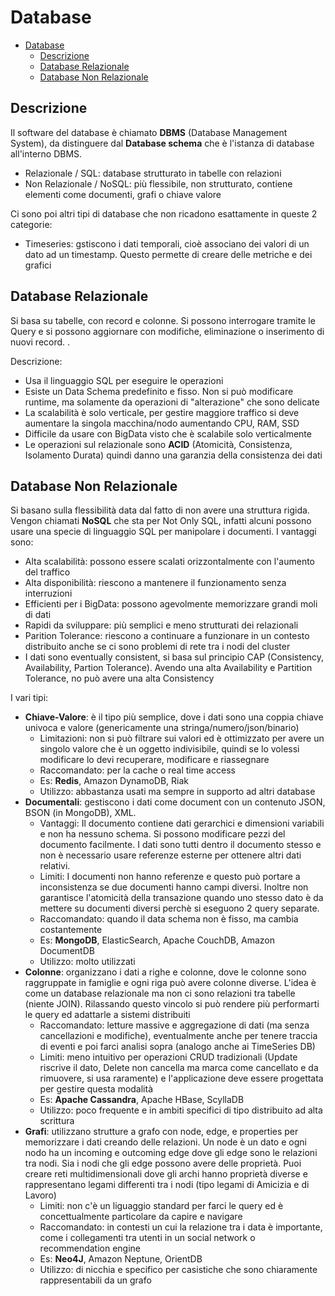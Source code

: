 # Database

- [Database](#database)
  - [Descrizione](#descrizione)
  - [Database Relazionale](#database-relazionale)
  - [Database Non Relazionale](#database-non-relazionale)

## Descrizione

Il software del database è chiamato **DBMS** (Database Management System), da distinguere dal **Database schema** che è l'istanza di database all'interno DBMS.

- Relazionale / SQL: database strutturato in tabelle con relazioni
- Non Relazionale / NoSQL: più flessibile, non strutturato, contiene elementi come documenti, grafi o chiave valore

Ci sono poi altri tipi di database che non ricadono esattamente in queste 2 categorie:

- Timeseries: gstiscono i dati temporali, cioè associano dei valori di un dato ad un timestamp. Questo permette di creare delle metriche e dei grafici

## Database Relazionale

Si basa su tabelle, con record e colonne. Si possono interrogare tramite le Query e si possono aggiornare con modifiche, eliminazione o inserimento di nuovi record. .

Descrizione:

- Usa il linguaggio SQL per eseguire le operazioni
- Esiste un Data Schema predefinito e fisso. Non si può modificare runtime, ma solamente da operazioni di "alterazione" che sono delicate
- La scalabilità è solo verticale, per gestire maggiore traffico si deve aumentare la singola macchina/nodo aumentando CPU, RAM, SSD
- Difficile da usare con BigData visto che è scalabile solo verticalmente
- Le operazioni sul relazionale sono **ACID** (Atomicità, Consistenza, Isolamento Durata) quindi danno una garanzia della consistenza dei dati

## Database Non Relazionale

Si basano sulla flessibilità data dal fatto di non avere una struttura rigida. Vengon chiamati **NoSQL** che sta per Not Only SQL, infatti alcuni possono usare una specie di linguaggio SQL per manipolare i documenti.
I vantaggi sono:

- Alta scalabilità: possono essere scalati orizzontalmente con l'aumento del traffico
- Alta disponibilità: riescono a mantenere il funzionamento senza interruzioni
- Efficienti per i BigData: possono agevolmente memorizzare grandi moli di dati
- Rapidi da sviluppare: più semplici e meno strutturati dei relazionali
- Parition Tolerance: riescono a continuare a funzionare in un contesto distribuito anche se ci sono problemi di rete tra i nodi del cluster
- I dati sono eventually consistent, si basa sul principio CAP (Consistency, Availability, Partion Tolerance). Avendo una alta Availability e Partition Tolerance, no può avere una alta Consistency

I vari tipi:

- **Chiave-Valore**: è il tipo più semplice, dove i dati sono una coppia chiave univoca e valore (genericamente una stringa/numero/json/binario)
  - Limitazioni: non si può filtrare sui valori ed è ottimizzato per avere un singolo valore che è un oggetto indivisibile, quindi se lo volessi modificare lo devi recuperare, modificare e riassegnare
  - Raccomandato: per la cache o real time access
  - Es: **Redis**, Amazon DynamoDB, Riak
  - Utilizzo: abbastanza usati ma sempre in supporto ad altri database
- **Documentali**: gestiscono i dati come document con un contenuto JSON, BSON (in MongoDB), XML.
  - Vantaggi: Il documento contiene dati gerarchici e dimensioni variabili e non ha nessuno schema. Si possono modificare pezzi del documento facilmente. I dati sono tutti dentro il documento stesso e non è necessario usare referenze esterne per ottenere altri dati relativi.
  - Limiti: I documenti non hanno referenze e questo può portare a inconsistenza se due documenti hanno campi diversi. Inoltre non garantisce l'atomicità della transazione quando uno stesso dato è da mettere su documenti diversi perchè si eseguono 2 query separate.
  - Raccomandato: quando il data schema non è fisso, ma cambia costantemente
  - Es: **MongoDB**, ElasticSearch, Apache CouchDB, Amazon DocumentDB
  - Utilizzo: molto utilizzati
- **Colonne**: organizzano i dati a righe e colonne, dove le colonne sono raggruppate in famiglie e ogni riga può avere colonne diverse. L'idea è come un database relazionale ma non ci sono relazioni tra tabelle (niente JOIN). Rilassando questo vincolo si può rendere più performarti le query ed adattarle a sistemi distribuiti
  - Raccomandato: letture massive e aggregazione di dati (ma senza cancellazioni e modifiche), eventualmente anche per tenere traccia di eventi e poi farci analisi sopra (analogo anche ai TimeSeries DB)
  - Limiti: meno intuitivo per operazioni CRUD tradizionali (Update riscrive il dato, Delete non cancella ma marca come cancellato e da rimuovere, si usa raramente) e l'applicazione deve essere progettata per gestire questa modalità
  - Es: **Apache Cassandra**, Apache HBase, ScyllaDB
  - Utilizzo: poco frequente e in ambiti specifici di tipo distribuito ad alta scrittura
- **Grafi**: utilizzano strutture a grafo con node, edge, e properties per memorizzare i dati creando delle relazioni. Un node è un dato e ogni nodo ha un incoming e outcoming edge dove gli edge sono le relazioni tra nodi. Sia i nodi che gli edge possono avere delle proprietà. Puoi creare reti multidimensionali dove gli archi hanno proprietà diverse e rappresentano legami differenti tra i nodi (tipo legami di Amicizia e di Lavoro)
  - Limiti: non c'è un liguaggio standard per farci le query ed è concettualmente particolare da capire e navigare
  - Raccomandato: in contesti un cui la relazione tra i data è importante, come i collegamenti tra utenti in un social network o recommendation engine
  - Es: **Neo4J**, Amazon Neptune, OrientDB
  - Utilizzo: di nicchia e specifico per casistiche che sono chiaramente rappresentabili da un grafo
